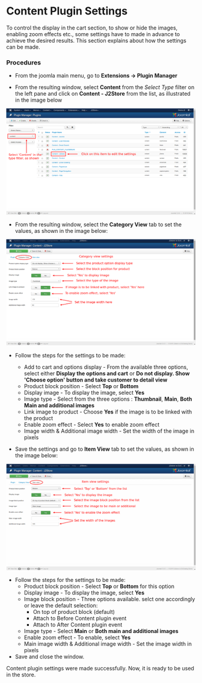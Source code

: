 # Content Plugin Settings

To control the display in the cart section, to show or hide the images, enabling zoom effects etc., some settings have to made in advance to achieve the desired results. This section explains about how the settings can be made.

### Procedures

* From the joomla main menu, go to **Extensions -> Plugin Manager**

* From the resulting window, select **Content** from the *Select Type* filter on the left pane and click on **Content - J2Store** from the list, as illustrated in the image below

![](./assets/images/content-plugin-manager.png)

* From the resulting window, select the **Category View** tab to set the values, as shown in the image below:

![](./assets/images/content-category-view.png)

* Follow the steps for the settings to be made:
    * Add to cart and options display - From the available three options, select either **Display the options and cart** or **Do not display. Show 'Choose option' button and take customer to detail view**
    * Product block position - Select **Top** or **Bottom**
    * Display image - To display the image, select **Yes**
    * Image type - Select from the three options : **Thumbnail**, **Main**, **Both Main and additional images**
    * Link image to product - Choose **Yes** if the image is to be linked with the product
    * Enable zoom effect - Select **Yes** to enable zoom effect
    * Image width & Additional image width - Set the width of the image in pixels

* Save the settings and go to **Item View** tab to set the values, as shown in the image below:

![](./assets/images/content-item-view.png)

* Follow the steps for the settings to be made:
    * Product block position - Select **Top** or **Bottom** for this option
    * Display image - To display the image, select **Yes**
    * Image block position - Three options available. selct one accordingly or leave the default selection:
        * On top of product block (default)
        * Attach to Before Content plugin event
        * Attach to After Content plugin event
    * Image type - Select **Main** or **Both main and additional images**
    * Enable zoom effect - To enable, select **Yes**
    * Main image width & Additional image width - Set the image width in pixels
* Save and close the window.

Content plugin settings were made successfully. Now, it is ready to be used in the store. 
















